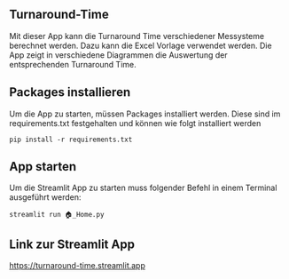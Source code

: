 ## Turnaround-Time

Mit dieser App kann die Turnaround Time verschiedener Messysteme berechnet werden. Dazu kann die Excel Vorlage verwendet werden. Die App zeigt in verschiedene Diagrammen die Auswertung der entsprechenden Turnaround Time.  

## Packages installieren

Um die App zu starten, müssen Packages installiert werden. Diese sind im requirements.txt festgehalten und können wie folgt installiert werden

```
pip install -r requirements.txt
```

## App starten
Um die Streamlit App zu starten muss folgender Befehl in einem Terminal ausgeführt werden:
```
streamlit run 🏠_Home.py
```

## Link zur Streamlit App 

https://turnaround-time.streamlit.app



